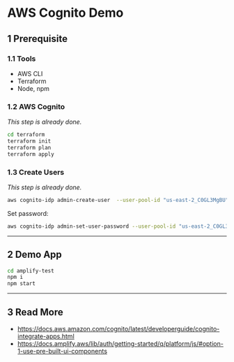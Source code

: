 # AWS Cognito Demo

## 1 Prerequisite

### 1.1 Tools

- AWS CLI
- Terraform
- Node, npm

### 1.2 AWS Cognito

_This step is already done._

```bash
cd terraform
terraform init
terraform plan
terraform apply
```

### 1.3 Create Users

_This step is already done._

```bash
aws cognito-idp admin-create-user  --user-pool-id "us-east-2_C0GL3MgBU"  --username "testuser"
```

Set password:

```bash
aws cognito-idp admin-set-user-password --user-pool-id "us-east-2_C0GL3MgBU" --username "testuser" --password 'Password1234#' --permanent
```

---

## 2 Demo App

```bash
cd amplify-test
npm i
npm start
```

---

## 3 Read More

- https://docs.aws.amazon.com/cognito/latest/developerguide/cognito-integrate-apps.html
- https://docs.amplify.aws/lib/auth/getting-started/q/platform/js/#option-1-use-pre-built-ui-components
